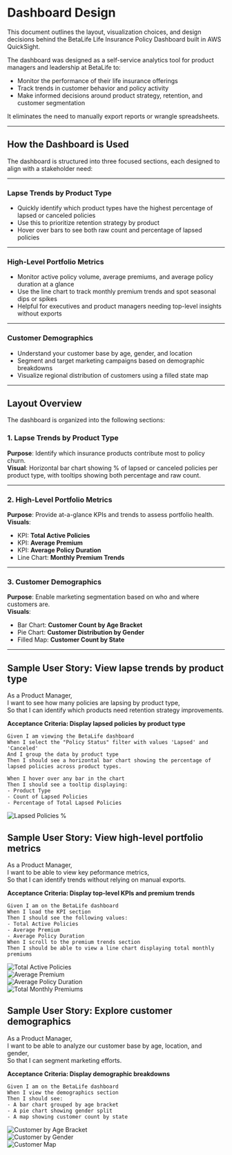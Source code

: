 # Dashboard Design

This document outlines the layout, visualization choices, and design decisions behind the BetaLife Life Insurance Policy Dashboard built in AWS QuickSight.

The dashboard was designed as a self-service analytics tool for product managers and leadership at BetaLife to:

- Monitor the performance of their life insurance offerings
- Track trends in customer behavior and policy activity
- Make informed decisions around product strategy, retention, and customer segmentation

It eliminates the need to manually export reports or wrangle spreadsheets.

---

## How the Dashboard is Used

The dashboard is structured into three focused sections, each designed to align with a stakeholder need:

---

### Lapse Trends by Product Type
- Quickly identify which product types have the highest percentage of lapsed or canceled policies
- Use this to prioritize retention strategy by product
- Hover over bars to see both raw count and percentage of lapsed policies

---

### High-Level Portfolio Metrics
- Monitor active policy volume, average premiums, and average policy duration at a glance
- Use the line chart to track monthly premium trends and spot seasonal dips or spikes
- Helpful for executives and product managers needing top-level insights without exports

---

### Customer Demographics
- Understand your customer base by age, gender, and location
- Segment and target marketing campaigns based on demographic breakdowns
- Visualize regional distribution of customers using a filled state map

---

## Layout Overview

The dashboard is organized into the following sections:

### 1. Lapse Trends by Product Type  
**Purpose**: Identify which insurance products contribute most to policy churn.  
**Visual**: Horizontal bar chart showing % of lapsed or canceled policies per product type, with tooltips showing both percentage and raw count.

---

### 2. High-Level Portfolio Metrics  
**Purpose**: Provide at-a-glance KPIs and trends to assess portfolio health.  
**Visuals**:
- KPI: **Total Active Policies**
- KPI: **Average Premium**
- KPI: **Average Policy Duration**
- Line Chart: **Monthly Premium Trends**

---

### 3. Customer Demographics  
**Purpose**: Enable marketing segmentation based on who and where customers are.  
**Visuals**:
- Bar Chart: **Customer Count by Age Bracket**
- Pie Chart: **Customer Distribution by Gender**
- Filled Map: **Customer Count by State**

---

## Sample User Story: View lapse trends by product type

As a Product Manager,  
I want to see how many policies are lapsing by product type,  
So that I can identify which products need retention strategy improvements.

**Acceptance Criteria: Display lapsed policies by product type**

```
Given I am viewing the BetaLife dashboard
When I select the "Policy Status" filter with values 'Lapsed' and 'Canceled'
And I group the data by product type
Then I should see a horizontal bar chart showing the percentage of lapsed policies across product types.  

When I hover over any bar in the chart
Then I should see a tooltip displaying:
- Product Type 
- Count of Lapsed Policies 
- Percentage of Total Lapsed Policies
```

![Lapsed Policies %](https://github.com/aniubom/BI-demo/blob/main/visuals/lapsed-policies-by-product-type.png?raw=true)


## Sample User Story: View high-level portfolio metrics

As a Product Manager,  
I want to be able to view key peformance metrics,    
So that I can identify trends without relying on manual exports.    

**Acceptance Criteria: Display top-level KPIs and premium trends**

```
Given I am on the BetaLife dashboard
When I load the KPI section
Then I should see the following values:
- Total Active Policies       
- Average Premium             
- Average Policy Duration    
When I scroll to the premium trends section
Then I should be able to view a line chart displaying total monthly premiums
```
![Total Active Policies](../visuals/kpis-total-active.png)  
![Average Premium](../visuals/kpis-avg-premium.png)  
![Average Policy Duration](../visuals/kpis-avg-duration.png)  
![Total Monthly Premiums](../visuals/line-monthly-premiums.png)


## Sample User Story: Explore customer demographics

As a Product Manager,  
I want to be able to analyze our customer base by age, location, and gender,  
So that I can segment marketing efforts.  

**Acceptance Criteria: Display demographic breakdowns**

```
Given I am on the BetaLife dashboard
When I view the demographics section
Then I should see:
- A bar chart grouped by age bracket        
- A pie chart showing gender split          
- A map showing customer count by state     
```
![Customer by Age Bracket](../visuals/demographics-age-bracket.png)  
![Customer by Gender](../visuals/demographics-gender-split.png)  
![Customer Map](../visuals/demographics-customer-map.png)

